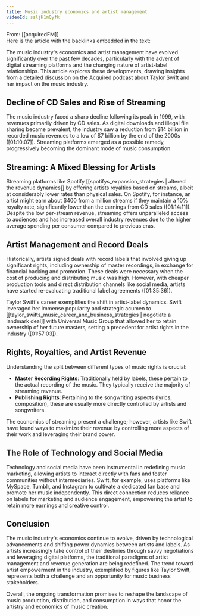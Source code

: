 ```yaml
---
title: Music industry economics and artist management
videoId: ssljH1mQyfk
---
```


From: [[acquiredFM]] <br/> 
Here is the article with the backlinks embedded in the text:

The music industry's economics and artist management have evolved significantly over the past few decades, particularly with the advent of digital streaming platforms and the changing nature of artist-label relationships. This article explores these developments, drawing insights from a detailed discussion on the Acquired podcast about Taylor Swift and her impact on the music industry.

## Decline of CD Sales and Rise of Streaming

The music industry faced a sharp decline following its peak in 1999, with revenues primarily driven by CD sales. As digital downloads and illegal file sharing became prevalent, the industry saw a reduction from $14 billion in recorded music revenues to a low of $7 billion by the end of the 2000s (<a class="yt-timestamp" data-t="01:10:07">[01:10:07]</a>). Streaming platforms emerged as a possible remedy, progressively becoming the dominant mode of music consumption.

## Streaming: A Mixed Blessing for Artists

Streaming platforms like Spotify [[spotifys_expansion_strategies | altered the revenue dynamics]] by offering artists royalties based on streams, albeit at considerably lower rates than physical sales. On Spotify, for instance, an artist might earn about $400 from a million streams if they maintain a 10% royalty rate, significantly lower than the earnings from CD sales (<a class="yt-timestamp" data-t="01:14:11">[01:14:11]</a>). Despite the low per-stream revenue, streaming offers unparalleled access to audiences and has increased overall industry revenues due to the higher average spending per consumer compared to previous eras.

## Artist Management and Record Deals

Historically, artists signed deals with record labels that involved giving up significant rights, including ownership of master recordings, in exchange for financial backing and promotion. These deals were necessary when the cost of producing and distributing music was high. However, with cheaper production tools and direct distribution channels like social media, artists have started re-evaluating traditional label agreements (<a class="yt-timestamp" data-t="01:35:36">[01:35:36]</a>).

Taylor Swift's career exemplifies the shift in artist-label dynamics. Swift leveraged her immense popularity and strategic acumen to [[taylor_swifts_music_career_and_business_strategies | negotiate a landmark deal]] with Universal Music Group that allowed her to retain ownership of her future masters, setting a precedent for artist rights in the industry (<a class="yt-timestamp" data-t="01:57:03">[01:57:03]</a>).

## Rights, Royalties, and Artist Revenue

Understanding the split between different types of music rights is crucial:

- **Master Recording Rights**: Traditionally held by labels, these pertain to the actual recording of the music. They typically receive the majority of streaming revenue.
- **Publishing Rights**: Pertaining to the songwriting aspects (lyrics, composition), these are usually more directly controlled by artists and songwriters.

The economics of streaming present a challenge; however, artists like Swift have found ways to maximize their revenue by controlling more aspects of their work and leveraging their brand power.

## The Role of Technology and Social Media

Technology and social media have been instrumental in redefining music marketing, allowing artists to interact directly with fans and foster communities without intermediaries. Swift, for example, uses platforms like MySpace, Tumblr, and Instagram to cultivate a dedicated fan base and promote her music independently. This direct connection reduces reliance on labels for marketing and audience engagement, empowering the artist to retain more earnings and creative control.

## Conclusion

The music industry's economics continue to evolve, driven by technological advancements and shifting power dynamics between artists and labels. As artists increasingly take control of their destinies through savvy negotiations and leveraging digital platforms, the traditional paradigms of artist management and revenue generation are being redefined. The trend toward artist empowerment in the industry, exemplified by figures like Taylor Swift, represents both a challenge and an opportunity for music business stakeholders.

Overall, the ongoing transformation promises to reshape the landscape of music production, distribution, and consumption in ways that honor the artistry and economics of music creation.